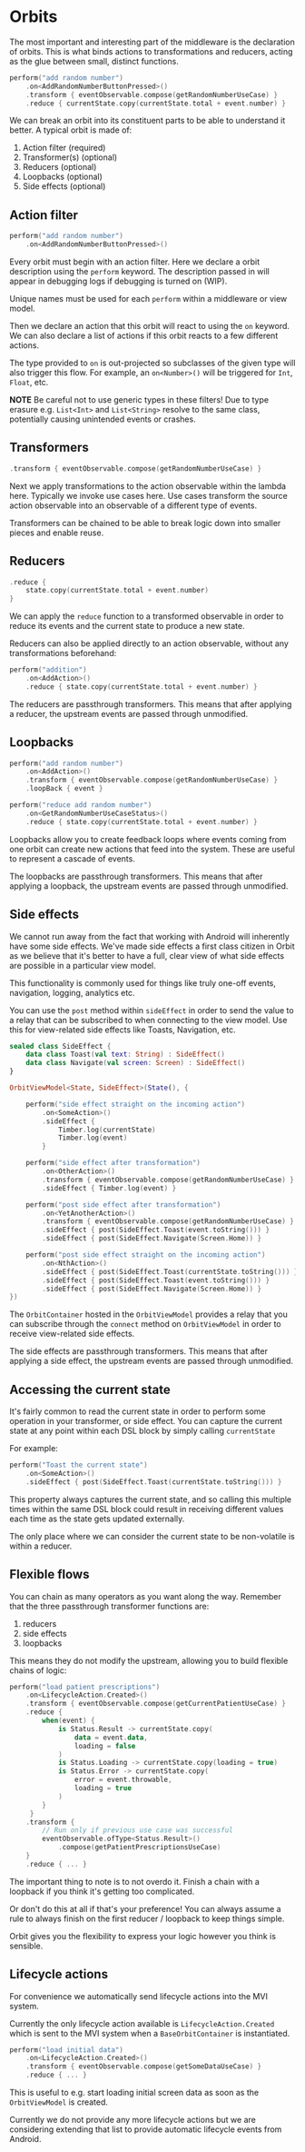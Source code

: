 # Orbits

The most important and interesting part of the middleware is the declaration of
orbits. This is what binds actions to transformations and reducers, acting as
the glue between small, distinct functions.

``` kotlin
perform("add random number")
    .on<AddRandomNumberButtonPressed>()
    .transform { eventObservable.compose(getRandomNumberUseCase) }
    .reduce { currentState.copy(currentState.total + event.number) }
```

We can break an orbit into its constituent parts to be able to understand it
better. A typical orbit is made of:

1. Action filter (required)
1. Transformer(s) (optional)
1. Reducers (optional)
1. Loopbacks (optional)
1. Side effects (optional)

## Action filter

``` kotlin
perform("add random number")
    .on<AddRandomNumberButtonPressed>()
```

Every orbit must begin with an action filter. Here we declare a orbit
description using the `perform` keyword. The description passed in will appear
in debugging logs if debugging is turned on (WIP).

Unique names must be used for each `perform` within a middleware or view model.

Then we declare an action that this orbit will react to using the `on` keyword.
We can also declare a list of actions if this orbit reacts to a few different
actions.

The type provided to `on` is out-projected so subclasses of the given type
will also trigger this flow. For example, an `on<Number>()` will be triggered
for `Int`, `Float`, etc.

**NOTE**
Be careful not to use generic types in these filters! Due to type erasure
e.g. `List<Int>` and `List<String>` resolve to the same class, potentially
causing unintended events or crashes.

## Transformers

``` kotlin
.transform { eventObservable.compose(getRandomNumberUseCase) }
```

Next we apply transformations to the action observable within the lambda here.
Typically we invoke use cases here. Use cases transform the source action
observable into an observable of a different type of events.

Transformers can be chained to be able to break logic down into smaller pieces
and enable reuse.

## Reducers

``` kotlin
.reduce {
    state.copy(currentState.total + event.number)
}
```

We can apply the `reduce` function to a transformed observable in order to
reduce its events and the current state to produce a new state.

Reducers can also be applied directly to an action observable, without any
transformations beforehand:

``` kotlin
perform("addition")
    .on<AddAction>()
    .reduce { state.copy(currentState.total + event.number) }
```

The reducers are passthrough transformers. This means that after applying
a reducer, the upstream events are passed through unmodified.

## Loopbacks

``` kotlin
perform("add random number")
    .on<AddAction>()
    .transform { eventObservable.compose(getRandomNumberUseCase) }
    .loopBack { event }

perform("reduce add random number")
    .on<GetRandomNumberUseCaseStatus>()
    .reduce { state.copy(currentState.total + event.number) }
```

Loopbacks allow you to create feedback loops where events coming from one orbit
can create new actions that feed into the system. These are useful to represent
a cascade of events.

The loopbacks are passthrough transformers. This means that after applying
a loopback, the upstream events are passed through unmodified.

## Side effects

We cannot run away from the fact that working with Android will
inherently have some side effects. We've made side effects a first class
citizen in Orbit as we believe that it's better to have a full, clear
view of what side effects are possible in a particular view model.

This functionality is commonly used for things like truly one-off events,
navigation, logging, analytics etc.

You can use the `post` method within `sideEffect` in order to
send the value to a relay that can be subscribed to when connecting to the
view model. Use this for view-related side effects like Toasts, Navigation,
etc.

``` kotlin
sealed class SideEffect {
    data class Toast(val text: String) : SideEffect()
    data class Navigate(val screen: Screen) : SideEffect()
}

OrbitViewModel<State, SideEffect>(State(), {

    perform("side effect straight on the incoming action")
        .on<SomeAction>()
        .sideEffect {
            Timber.log(currentState)
            Timber.log(event)
        }

    perform("side effect after transformation")
        .on<OtherAction>()
        .transform { eventObservable.compose(getRandomNumberUseCase) }
        .sideEffect { Timber.log(event) }

    perform("post side effect after transformation")
        .on<YetAnotherAction>()
        .transform { eventObservable.compose(getRandomNumberUseCase) }
        .sideEffect { post(SideEffect.Toast(event.toString())) }
        .sideEffect { post(SideEffect.Navigate(Screen.Home)) }

    perform("post side effect straight on the incoming action")
        .on<NthAction>()
        .sideEffect { post(SideEffect.Toast(currentState.toString())) }
        .sideEffect { post(SideEffect.Toast(event.toString())) }
        .sideEffect { post(SideEffect.Navigate(Screen.Home)) }
})
```

The `OrbitContainer` hosted in the `OrbitViewModel` provides a relay that
you can subscribe through the `connect` method on `OrbitViewModel` in order
to receive view-related side effects.

The side effects are passthrough transformers. This means that after applying
a side effect, the upstream events are passed through unmodified.

## Accessing the current state

It's fairly common to read the current state in order to perform some
operation in your transformer, or side effect. You can capture the current
state at any point within each DSL block by simply calling `currentState`

For example:

``` kotlin
perform("Toast the current state")
    .on<SomeAction>()
    .sideEffect { post(SideEffect.Toast(currentState.toString())) }
```

This property always captures the current state, and so calling this
multiple times within the same DSL block could result in receiving different
values each time as the state gets updated externally.

The only place where we can consider the current state to be non-volatile
is within a reducer.

## Flexible flows

You can chain as many operators as you want along the way. Remember that
the three passthrough transformer functions are:

1. reducers
1. side effects
1. loopbacks

This means they do not modify the upstream, allowing you to build flexible
chains of logic:

``` kotlin
perform("load patient prescriptions")
    .on<LifecycleAction.Created>()
    .transform { eventObservable.compose(getCurrentPatientUseCase) }
    .reduce {
        when(event) {
            is Status.Result -> currentState.copy(
                data = event.data,
                loading = false
            )
            is Status.Loading -> currentState.copy(loading = true)
            is Status.Error -> currentState.copy(
                error = event.throwable,
                loading = true
            )
        }
     }
    .transform {
        // Run only if previous use case was successful
        eventObservable.ofType<Status.Result>()
            .compose(getPatientPrescriptionsUseCase)
    }
    .reduce { ... }
```

The important thing to note is to not overdo it. Finish a chain with a
loopback if you think it's getting too complicated.

Or don't do this at all if that's your preference! You can always assume a
rule to always finish on the first reducer / loopback to keep things simple.

Orbit gives you the flexibility to express your logic however you think is
sensible.

## Lifecycle actions

For convenience we automatically send lifecycle actions into the MVI system.

Currently the only lifecycle action available is `LifecycleAction.Created`
which is sent to the MVI system when a `BaseOrbitContainer` is instantiated.

``` kotlin
perform("load initial data")
    .on<LifecycleAction.Created>()
    .transform { eventObservable.compose(getSomeDataUseCase) }
    .reduce { ... }
```

This is useful to e.g. start loading initial screen data as soon as the
`OrbitViewModel` is created.

Currently we do not provide any more lifecycle actions but we are considering
extending that list to provide automatic lifecycle events from Android.
